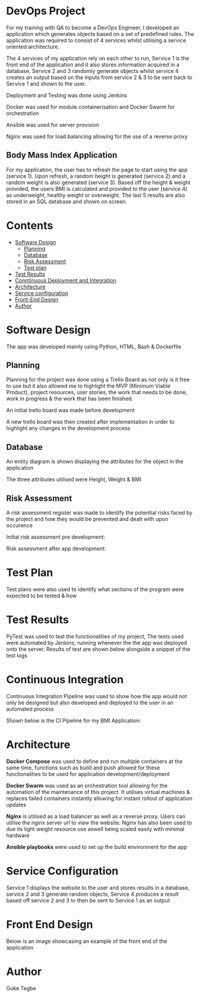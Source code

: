 # DevOps Project

For my training with QA to become a DevOps Engineer, I developed an application which generates objects based on a set of predefined rules. The application was required to consist of 4 services whilst utilising a service oriented architecture.

The 4 services of my application rely on each other to run, Service 1 is the front end of the application and it also stores information acquired in a database, Service 2 and 3 randomly generate objects whilst service 4 creates an output based on the inputs from service 2 & 3 to be sent back to Service 1 and shown to the user.

Deployment and Testing was done using Jenkins

Docker was used for module containerisation and Docker Swarm for orchestration

Ansible was used for server provision

Nginx was used for load balancing allowing for the use of a reverse proxy

## Body Mass Index Application

For my application, the user has to refresh the page to start using the app (service 1). Upon refresh, a random height is generated (service 2) and a random weight is also generated (service 3). Based off the height & weight provided, the users BMI is calculated and provided to the user (service 4) as underweight, healthy weight or overweight. The last 5 results are also stored in an SQL database and shown on screen.

# Contents

* [Software Design](#Software-Design)
    * [Planning](#Planning)
    * [Database](#Database)
    * [Risk Assessment](#Risk-Assessment)
    * [Test plan](#Test-plan)
* [Test Results](#Test-Results)
* [Conntinuous Deployment and Integration](#Continuous-Deployment-and-Integration)  
* [Architecture](#Architectures)
* [Service configuration](#Service-configuration)
* [Front-End Design](#Front-End-Design)
* [Author](#Author)

# Software Design

The app was developed mainly using Python, HTML, Bash & Dockerfile

## Planning

Planning for the project was done using a Trello Board as not only is it free to use but it also allowed me to highlight the MVP (Minimum Viable Product), project resources, user stories, the work that needs to be done, work in progress & the work that has been finished.

An initial trello board was made before development

A new trello board was then created after implementation in order to highlight any changes in the development process

## Database

An entity diagram is shown displaying the attributes for the object in the application

The three attributes utilised were Height, Weight & BMI

## Risk Assessment

A risk assessment register was made to identify the potential risks faced by the project and how they would be prevented and dealt with upon occurence

Initial risk assessment pre development:

Risk assessment after app development:

# Test Plan

Test plans were also used to identify what sections of the program were expected to be tested & how

# Test Results

PyTest was used to test the functionalities of my project, The tests used were automated by Jenkins; running whenever the the app was deployed onto the server. Results of test are shown below alongside a snippet of the test logs

# Continuous Integration

Continuous Integration Pipeline was used to show how the app would not only be designed but also developed and deployed to the user in an automated process

Shown below is the CI Pipeline for my BMI Application:


# Architecture

**Docker Compose** was used to define and run multiple containers at the same time, functions such as build and push allowed for these functionalities to be used for application development/deployment

**Docker Swarm** was used as an orchestration tool allowing for the automation of the maintenance of this project. It utilises virtual machines & replaces failed containers instantly allowing for instant rollout of application updates

**Nginx** is utilised as a load balancer as well as a reverse proxy. Users can utilise the nginx server url to view the website. Nginx has also been used to due its light weight resource use aswell being scaled easily with minimal hardware

**Ansible playbooks** were used to set up the build environment for the app


# Service Configuration

Service 1 displays the website to the user and stores results in a database, service 2 and 3 generate random objects, Service 4 produces a result based off service 2 and 3 to then be sent to Service 1 as an output

# Front End Design

Below is an image showcasing an example of the front end of the application

# Author

Goke Tegbe
